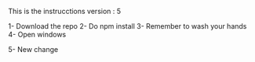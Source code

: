 This is the instrucctions
version : 5

1- Download the repo
2- Do npm install
3- Remember to wash your hands
4- Open windows

5- New change

